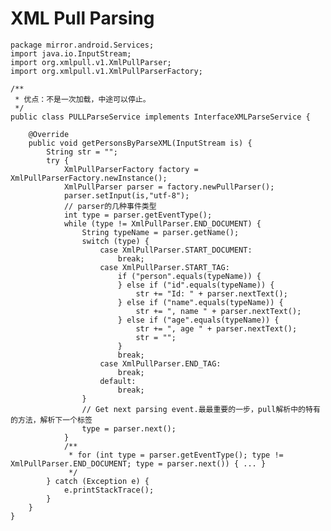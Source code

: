 # XML Pull Parsing

    package mirror.android.Services;
    import java.io.InputStream;
    import org.xmlpull.v1.XmlPullParser;
    import org.xmlpull.v1.XmlPullParserFactory;
    
    /**
     * 优点：不是一次加载，中途可以停止。
     */
    public class PULLParseService implements InterfaceXMLParseService {
    
        @Override
        public void getPersonsByParseXML(InputStream is) {
            String str = "";
            try {
                XmlPullParserFactory factory = XmlPullParserFactory.newInstance();
                XmlPullParser parser = factory.newPullParser();
                parser.setInput(is,"utf-8");
                // parser的几种事件类型
                int type = parser.getEventType();
                while (type != XmlPullParser.END_DOCUMENT) {
                    String typeName = parser.getName();
                    switch (type) {
                        case XmlPullParser.START_DOCUMENT:
                            break;
                        case XmlPullParser.START_TAG:
                            if ("person".equals(typeName)) {
                            } else if ("id".equals(typeName)) {
                                str += "Id: " + parser.nextText();
                            } else if ("name".equals(typeName)) {
                                str += ", name " + parser.nextText();
                            } else if ("age".equals(typeName)) {
                                str += ", age " + parser.nextText();
                                str = "";
                            }
                            break;
                        case XmlPullParser.END_TAG:
                            break;
                        default:
                            break;
                    }
                    // Get next parsing event.最最重要的一步，pull解析中的特有的方法，解析下一个标签
                    type = parser.next();
                }
                /**
                 * for (int type = parser.getEventType(); type != XmlPullParser.END_DOCUMENT; type = parser.next()) { ... }
                 */
            } catch (Exception e) {
                e.printStackTrace();
            }
        }
    }